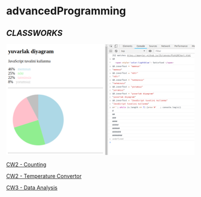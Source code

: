 # advancedProgramming

## *CLASSWORKS*

![CW1 - Pie Chart](./Classworks/CW1/PieChart.png)

[CW2 - Counting](./Classworks/CW2/Counting.html)

[CW2 - Temperature Convertor](./Classworks/CW2/TemperatureConvertor.html)

[CW3 - Data Analysis](./Classworks/CW2/c4_data.html)